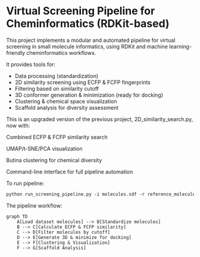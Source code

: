 # Virtual Screening Pipeline for Cheminformatics (RDKit-based)

This project implements a modular and automated pipeline for virtual screening in small molecule informatics, using RDKit and machine learning-friendly cheminformatics workflows.

It provides tools for:
- Data processing (standardization)
- 2D similarity screening using ECFP & FCFP fingerprints
- Filtering based on similarity cutoff
- 3D conformer generation & minimization (ready for docking)
- Clustering & chemical space visualization
- Scaffold analysis for diversity assessment

This is an upgraded version of the previous project, 2D_similarity_search.py, now with:

Combined ECFP & FCFP similarity search

UMAP/t-SNE/PCA visualization

Butina clustering for chemical diversity

Command-line interface for full pipeline automation

To run pipeline: 

```markdown
python run_screening_pipeline.py -i molecules.sdf -r reference_molecules.sdf -o similar_molecules.sdf -c 0.50 -f rdkit
```

The pipeline workflow:
```mermaid
graph TD
    A[Load dataset molecules] --> B[Standardize molecules]
    B --> C[Calculate ECFP & FCFP similarity]
    C --> D[Filter molecules by cutoff]
    D --> E[Generate 3D & minimize for docking]
    E --> F[Clustering & Visualization]
    F --> G[Scaffold Analysis]
```
